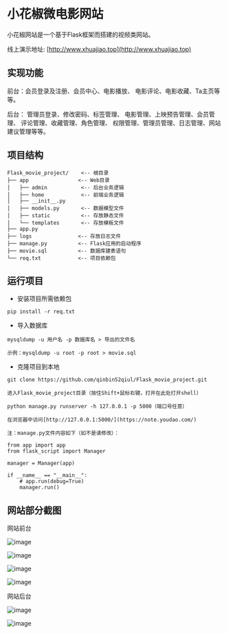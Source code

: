 # 小花椒微电影网站

小花椒网站是一个基于Flask框架而搭建的视频类网站。


线上演示地址: [http://www.xhuajiao.top](http://www.xhuajiao.top)


## 实现功能

前台：会员登录及注册、会员中心、电影播放、
电影评论、电影收藏、Ta主页等等。

后台：
管理员登录、修改密码、标签管理、
电影管理、上映预告管理、会员管理、
评论管理、收藏管理、角色管理、
权限管理、管理员管理、日志管理、网站建议管理等等。

## 项目结构


```
Flask_movie_project/    <-- 根目录
├── app                <-- Web目录
│   ├── admin           <-- 后台业务逻辑
│   ├── home            <-- 前端业务逻辑
│   ├── __init__.py
│   ├── models.py       <-- 数据模型文件
│   ├── static          <-- 存放静态文件
│   └── templates       <-- 存放模板文件
├── app.py
├── logs               <-- 存放日志文件
├── manage.py          <-- Flask应用的启动程序
├── movie.sql          <-- 数据库建表语句
└── req.txt            <-- 项目依赖包
```

## 运行项目

- 安装项目所需依赖包


```
pip install -r req.txt
```

- 导入数据库


```
mysqldump -u 用户名 -p 数据库名 > 导出的文件名

示例：mysqldump -u root -p root > movie.sql
```


- 克隆项目到本地


```
git clone https://github.com/qinbin52qiul/Flask_movie_project.git

进入Flask_movie_project目录（按住Shift+鼠标右键，打开在此处打开shell）

python manage.py runserver -h 127.0.0.1 -p 5000（端口号任意）

在浏览器中访问[http://127.0.0.1:5000/](https://note.youdao.com/)
```

`注：manage.py文件内容如下（如不是请修改）：`
```
from app import app
from flask_script import Manager

manager = Manager(app)

if __name__ == "__main__":
    # app.run(debug=True)
    manager.run()
```

## 网站部分截图

网站前台

![image](https://raw.githubusercontent.com/qinbin52qiul/MarkdownPhotos/master/movie/%E5%BE%AE%E4%BF%A1%E5%9B%BE%E7%89%87_20180619182039.png)


![image](https://github.com/qinbin52qiul/MarkdownPhotos/blob/master/movie/%E5%BE%AE%E4%BF%A1%E5%9B%BE%E7%89%87_20180619182045.png?raw=true)

![image](https://github.com/qinbin52qiul/MarkdownPhotos/blob/master/movie/%E5%BE%AE%E4%BF%A1%E5%9B%BE%E7%89%87_20180619182049.png?raw=true)


![image](https://github.com/qinbin52qiul/MarkdownPhotos/blob/master/movie/%E5%BE%AE%E4%BF%A1%E5%9B%BE%E7%89%87_20180619182053.png?raw=true)


网站后台

![image](https://github.com/qinbin52qiul/MarkdownPhotos/blob/master/movie/%E5%BE%AE%E4%BF%A1%E5%9B%BE%E7%89%87_20180619182122.png?raw=true)

![image](https://github.com/qinbin52qiul/MarkdownPhotos/blob/master/movie/%E5%BE%AE%E4%BF%A1%E5%9B%BE%E7%89%87_20180619182159.png?raw=true)